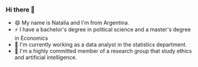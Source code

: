 ### Hi there 👋

- 😄 My name is Natalia and I'm from Argentina. 
- ⚡ I have a bachelor's degree in political science and a master's degree in Economics 
- 🔭 I'm currently working as a data analyst in the statistics department. 
- 🌱 I'm a highly committed member of a research group that study ethics and artificial intelligence. 


<!--
**NatyEsquenazi/NatyEsquenazi** is a ✨ _special_ ✨ repository because its `README.md` (this file) appears on your GitHub profile.

Here are some ideas to get you started:

- 🔭 I’m currently working on ...
- 🌱 I’m currently learning ...
- 👯 I’m looking to collaborate on ...
- 🤔 I’m looking for help with ...
- 💬 Ask me about ...
- 📫 How to reach me: ...
- 😄 Pronouns: ...
- ⚡ Fun fact: ...
-->
